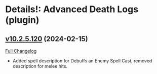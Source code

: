# Details!: Advanced Death Logs (plugin)

## [v10.2.5.120](https://github.com/Tercioo/AdvancedDeathLogs/tree/v10.2.5.120) (2024-02-15)
[Full Changelog](https://github.com/Tercioo/AdvancedDeathLogs/compare/v10.2.0.119...v10.2.5.120) 

- Added spell description for Debuffs an Enemy Spell Cast, removed description for melee hits.  
